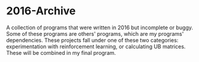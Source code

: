 # 2016-Archive
A collection of programs that were written in 2016 but incomplete or buggy. Some of these programs are others' programs, which are my programs' dependencies.
These projects fall under one of these two categories: experimentation with reinforcement learning, or calculating UB matrices. These will be combined in my final program.
